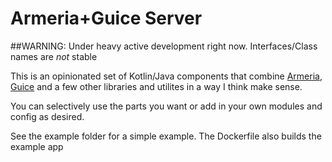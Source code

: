 # Armeria+Guice Server
##WARNING: Under heavy active development right now. Interfaces/Class names are *not* stable


This is an opinionated set of Kotlin/Java components that combine [Armeria](https://armeria.dev/), [Guice](https://github.com/google/guice) and a few other libraries and utilites in a way I think make sense.

You can selectively use the parts you want or add in your own modules and config as desired.

See the example folder for a simple example. The Dockerfile also builds the example app
